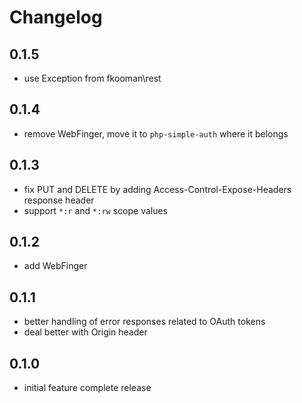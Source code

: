 # Changelog

## 0.1.5
- use Exception from fkooman\rest

## 0.1.4
- remove WebFinger, move it to `php-simple-auth` where it belongs

## 0.1.3
- fix PUT and DELETE by adding Access-Control-Expose-Headers response header
- support `*:r` and `*:rw` scope values

## 0.1.2
- add WebFinger

## 0.1.1
- better handling of error responses related to OAuth tokens
- deal better with Origin header

## 0.1.0
- initial feature complete release
